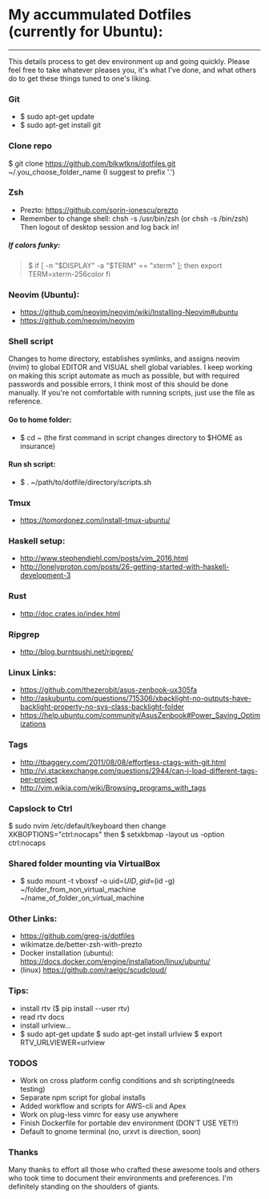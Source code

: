 # My accummulated Dotfiles (currently for Ubuntu):
---
This details process to get dev environment up and going quickly. 
Please feel free to take whatever pleases you, it's what I've done,
and what others do to get these things tuned to one's liking. 

### Git
* $ sudo apt-get update
* $ sudo apt-get install git

### Clone repo
$ git clone https://github.com/blkwtkns/dotfiles.git ~/.you_choose_folder_name (I suggest to prefix '.')

### Zsh
* Prezto: https://github.com/sorin-ionescu/prezto 
* Remember to change shell: chsh -s /usr/bin/zsh (or chsh -s /bin/zsh)
Then logout of desktop session and log back in!

##### If colors funky:
>$ if [ -n "$DISPLAY" -a "$TERM" == "xterm" ]; then
>    export TERM=xterm-256color
>  fi

### Neovim (Ubuntu):
* https://github.com/neovim/neovim/wiki/Installing-Neovim#ubuntu
* https://github.com/neovim/neovim

### Shell script
Changes to home directory, establishes symlinks, and
assigns neovim (nvim) to global EDITOR and VISUAL shell
global variables. I keep working on making this script
automate as much as possible, but with required passwords
and possible errors, I think most of this should be done
manually. If you're not comfortable with running scripts, 
just use the file as reference.

#### Go to home folder: 
* $ cd ~ (the first command in script changes directory to $HOME as insurance)

#### Run sh script: 
* $ . ~/path/to/dotfile/directory/scripts.sh

### Tmux
* https://tomordonez.com/install-tmux-ubuntu/

### Haskell setup: 
* http://www.stephendiehl.com/posts/vim_2016.html
* http://lonelyproton.com/posts/26-getting-started-with-haskell-development-3

### Rust
* http://doc.crates.io/index.html

### Ripgrep
* http://blog.burntsushi.net/ripgrep/

### Linux Links:
* https://github.com/thezerobit/asus-zenbook-ux305fa
* http://askubuntu.com/questions/715306/xbacklight-no-outputs-have-backlight-property-no-sys-class-backlight-folder
* https://help.ubuntu.com/community/AsusZenbook#Power_Saving_Optimizations

### Tags
* http://tbaggery.com/2011/08/08/effortless-ctags-with-git.html
* http://vi.stackexchange.com/questions/2944/can-i-load-different-tags-per-project
* http://vim.wikia.com/wiki/Browsing_programs_with_tags

### Capslock to Ctrl
$ sudo nvim /etc/default/keyboard
then change XKBOPTIONS="ctrl:nocaps"
then
$ setxkbmap -layout us -option ctrl:nocaps

### Shared folder mounting via VirtualBox
* $ sudo mount -t vboxsf -o uid=$UID,gid=$(id -g) ~/folder_from_non_virtual_machine ~/name_of_folder_on_virtual_machine

### Other Links:
* https://github.com/greg-js/dotfiles
* wikimatze.de/better-zsh-with-prezto
* Docker installation (ubuntu): https://docs.docker.com/engine/installation/linux/ubuntu/
* (linux) https://github.com/raelgc/scudcloud/

### Tips:
* install rtv ($ pip install --user rtv)
* read rtv docs
* install urlview...
* $ sudo apt-get update
  $ sudo apt-get install urlview
  $ export RTV_URLVIEWER=urlview

### TODOS
* Work on cross platform config conditions and sh scripting(needs testing)
* Separate npm script for global installs
* Added workflow and scripts for AWS-cli and Apex
* Work on plug-less vimrc for easy use anywhere
* Finish Dockerfile for portable dev environment (DON'T USE YET!!)
* Default to gnome terminal (no, urxvt is direction, soon)

### Thanks
Many thanks to effort all those who crafted these awesome tools and others 
who took time to document their environments and preferences. I'm definitely
standing on the shoulders of giants.

